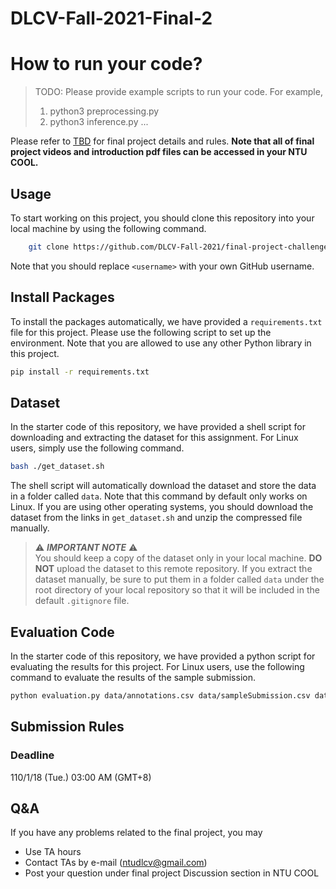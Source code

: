 # DLCV-Fall-2021-Final-2

# How to run your code?
> TODO: Please provide example scripts to run your code. For example, 
> 1. python3 preprocessing.py <Path to data>
> 2. python3 inference.py <Path to the output csv file>
> ...

Please refer to [TBD](https://drive.google.com/file/d/1x4a_j7v7w4FqFumNAe_f1hIE69oijvnt/view?usp=sharing) for final project details and rules. **Note that all of final project videos and introduction pdf files can be accessed in your NTU COOL.**

## Usage
To start working on this project, you should clone this repository into your local machine by using the following command.
```bash
    git clone https://github.com/DLCV-Fall-2021/final-project-challenge-2-<username>.git
```
Note that you should replace `<username>` with your own GitHub username.

## Install Packages
To install the packages automatically, we have provided a `requirements.txt` file for this project. Please use the following script to set up the environment. Note that you are allowed to use any other Python library in this project.
```bash
pip install -r requirements.txt
```

## Dataset
In the starter code of this repository, we have provided a shell script for downloading and extracting the dataset for this assignment. For Linux users, simply use the following command.
```bash
bash ./get_dataset.sh
```
The shell script will automatically download the dataset and store the data in a folder called `data`. Note that this command by default only works on Linux. If you are using other operating systems, you should download the dataset from the links in `get_dataset.sh` and unzip the compressed file manually.

> ⚠️ ***IMPORTANT NOTE*** ⚠️  
> You should keep a copy of the dataset only in your local machine. **DO NOT** upload the dataset to this remote repository. If you extract the dataset manually, be sure to put them in a folder called `data` under the root directory of your local repository so that it will be included in the default `.gitignore` file.

## Evaluation Code
In the starter code of this repository, we have provided a python script for evaluating the results for this project. For Linux users, use the following command to evaluate the results of the sample submission.
```bash
python evaluation.py data/annotations.csv data/sampleSubmission.csv data/sample_seriesuids.csv
```

## Submission Rules
### Deadline
110/1/18 (Tue.) 03:00 AM (GMT+8)

## Q&A
If you have any problems related to the final project, you may
- Use TA hours
- Contact TAs by e-mail ([ntudlcv@gmail.com](mailto:ntudlcv@gmail.com))
- Post your question under final project Discussion section in NTU COOL

